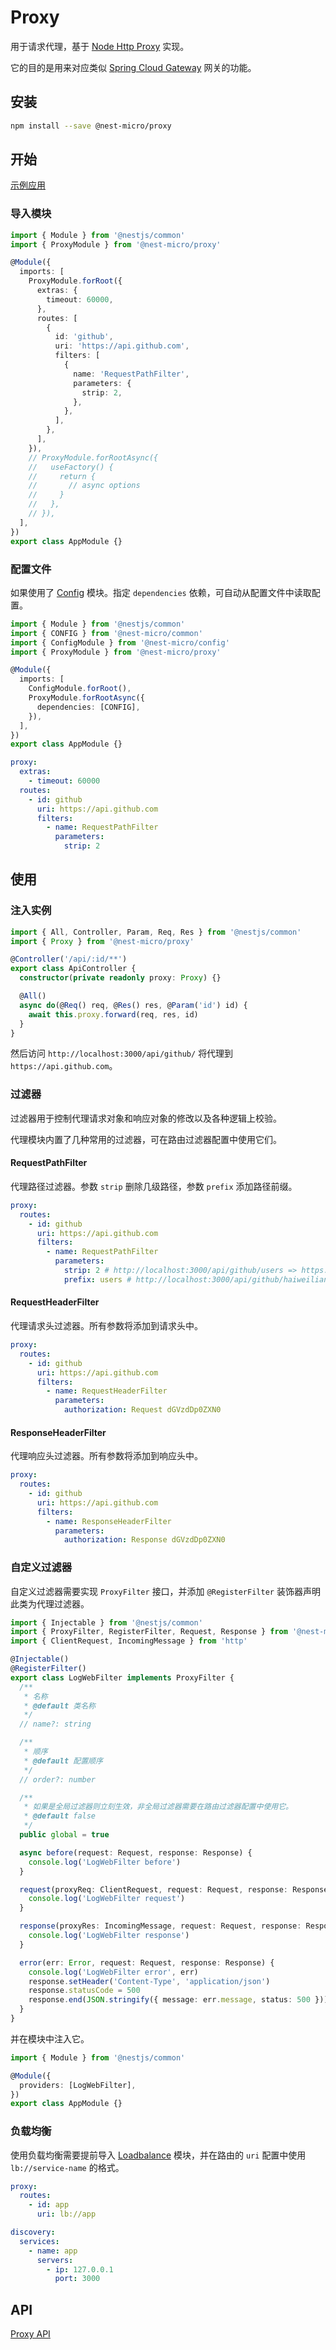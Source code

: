 # Proxy

用于请求代理，基于 [Node Http Proxy](https://github.com/http-party/node-http-proxy) 实现。

它的目的是用来对应类似 [Spring Cloud Gateway](https://spring.io/projects/spring-cloud-gateway) 网关的功能。

## 安装

```bash
npm install --save @nest-micro/proxy
```

## 开始

[示例应用](https://github.com/nest-micro/nest-micro/tree/main/samples/proxy)

### 导入模块

```ts
import { Module } from '@nestjs/common'
import { ProxyModule } from '@nest-micro/proxy'

@Module({
  imports: [
    ProxyModule.forRoot({
      extras: {
        timeout: 60000,
      },
      routes: [
        {
          id: 'github',
          uri: 'https://api.github.com',
          filters: [
            {
              name: 'RequestPathFilter',
              parameters: {
                strip: 2,
              },
            },
          ],
        },
      ],
    }),
    // ProxyModule.forRootAsync({
    //   useFactory() {
    //     return {
    //       // async options
    //     }
    //   },
    // }),
  ],
})
export class AppModule {}
```

### 配置文件

如果使用了 [Config](./config.md) 模块。指定 `dependencies` 依赖，可自动从配置文件中读取配置。

```ts {2,3,8,10}
import { Module } from '@nestjs/common'
import { CONFIG } from '@nest-micro/common'
import { ConfigModule } from '@nest-micro/config'
import { ProxyModule } from '@nest-micro/proxy'

@Module({
  imports: [
    ConfigModule.forRoot(),
    ProxyModule.forRootAsync({
      dependencies: [CONFIG],
    }),
  ],
})
export class AppModule {}
```

```yaml
proxy:
  extras:
    - timeout: 60000
  routes:
    - id: github
      uri: https://api.github.com
      filters:
        - name: RequestPathFilter
          parameters:
            strip: 2
```

## 使用

### 注入实例

```ts
import { All, Controller, Param, Req, Res } from '@nestjs/common'
import { Proxy } from '@nest-micro/proxy'

@Controller('/api/:id/**')
export class ApiController {
  constructor(private readonly proxy: Proxy) {}

  @All()
  async do(@Req() req, @Res() res, @Param('id') id) {
    await this.proxy.forward(req, res, id)
  }
}
```

然后访问 `http://localhost:3000/api/github/` 将代理到 `https://api.github.com`。

### 过滤器

过滤器用于控制代理请求对象和响应对象的修改以及各种逻辑上校验。

代理模块内置了几种常用的过滤器，可在路由过滤器配置中使用它们。

#### RequestPathFilter

代理路径过滤器。参数 `strip` 删除几级路径，参数 `prefix` 添加路径前缀。

```yaml
proxy:
  routes:
    - id: github
      uri: https://api.github.com
      filters:
        - name: RequestPathFilter
          parameters:
            strip: 2 # http://localhost:3000/api/github/users => https://api.github.com/users
            prefix: users # http://localhost:3000/api/github/haiweilian => https://api.github.com/users/haiweilian
```

#### RequestHeaderFilter

代理请求头过滤器。所有参数将添加到请求头中。

```yaml
proxy:
  routes:
    - id: github
      uri: https://api.github.com
      filters:
        - name: RequestHeaderFilter
          parameters:
            authorization: Request dGVzdDp0ZXN0
```

#### ResponseHeaderFilter

代理响应头过滤器。所有参数将添加到响应头中。

```yaml
proxy:
  routes:
    - id: github
      uri: https://api.github.com
      filters:
        - name: ResponseHeaderFilter
          parameters:
            authorization: Response dGVzdDp0ZXN0
```

### 自定义过滤器

自定义过滤器需要实现 `ProxyFilter` 接口，并添加 `@RegisterFilter` 装饰器声明此类为代理过滤器。

```ts
import { Injectable } from '@nestjs/common'
import { ProxyFilter, RegisterFilter, Request, Response } from '@nest-micro/proxy'
import { ClientRequest, IncomingMessage } from 'http'

@Injectable()
@RegisterFilter()
export class LogWebFilter implements ProxyFilter {
  /**
   * 名称
   * @default 类名称
   */
  // name?: string

  /**
   * 顺序
   * @default 配置顺序
   */
  // order?: number

  /**
   * 如果是全局过滤器则立刻生效，非全局过滤器需要在路由过滤器配置中使用它。
   * @default false
   */
  public global = true

  async before(request: Request, response: Response) {
    console.log('LogWebFilter before')
  }

  request(proxyReq: ClientRequest, request: Request, response: Response) {
    console.log('LogWebFilter request')
  }

  response(proxyRes: IncomingMessage, request: Request, response: Response) {
    console.log('LogWebFilter response')
  }

  error(err: Error, request: Request, response: Response) {
    console.log('LogWebFilter error', err)
    response.setHeader('Content-Type', 'application/json')
    response.statusCode = 500
    response.end(JSON.stringify({ message: err.message, status: 500 }))
  }
}
```

并在模块中注入它。

```ts
import { Module } from '@nestjs/common'

@Module({
  providers: [LogWebFilter],
})
export class AppModule {}
```

### 负载均衡

使用负载均衡需要提前导入 [Loadbalance](./loadbalance.md) 模块，并在路由的 `uri` 配置中使用 `lb://service-name` 的格式。

```yaml
proxy:
  routes:
    - id: app
      uri: lb://app

discovery:
  services:
    - name: app
      servers:
        - ip: 127.0.0.1
          port: 3000
```

## API

[Proxy API](https://github.com/nest-micro/nest-micro/blob/main/packages/proxy/src/proxy.ts)
